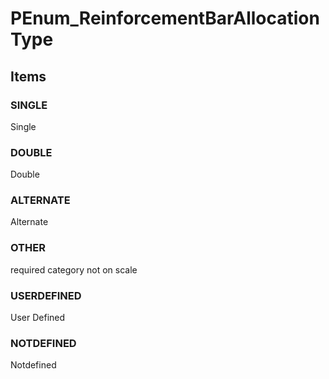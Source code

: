 # PEnum_ReinforcementBarAllocationType


<!-- end of short definition -->
## Items

### SINGLE
Single

### DOUBLE
Double

### ALTERNATE
Alternate

### OTHER
required category not on scale

### USERDEFINED
User Defined

### NOTDEFINED
Notdefined
